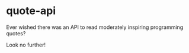 # quote-api

Ever wished there was an API to read moderately inspiring programming quotes?

Look no further!
